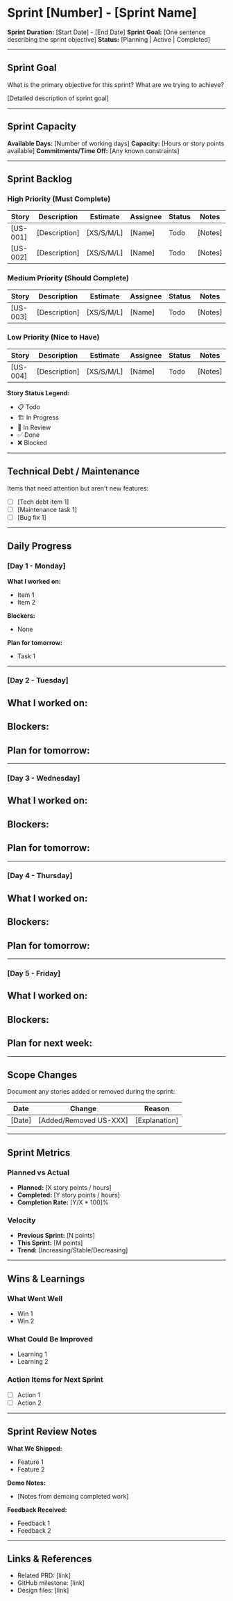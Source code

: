 # Sprint [Number] - [Sprint Name]

**Sprint Duration:** [Start Date] - [End Date]
**Sprint Goal:** [One sentence describing the sprint objective]
**Status:** [Planning | Active | Completed]

---

## Sprint Goal

What is the primary objective for this sprint? What are we trying to achieve?

[Detailed description of sprint goal]

---

## Sprint Capacity

**Available Days:** [Number of working days]
**Capacity:** [Hours or story points available]
**Commitments/Time Off:** [Any known constraints]

---

## Sprint Backlog

### High Priority (Must Complete)

| Story | Description | Estimate | Assignee | Status | Notes |
|-------|-------------|----------|----------|--------|-------|
| [US-001] | [Description] | [XS/S/M/L] | [Name] | Todo | [Notes] |
| [US-002] | [Description] | [XS/S/M/L] | [Name] | Todo | [Notes] |

### Medium Priority (Should Complete)

| Story | Description | Estimate | Assignee | Status | Notes |
|-------|-------------|----------|----------|--------|-------|
| [US-003] | [Description] | [XS/S/M/L] | [Name] | Todo | [Notes] |

### Low Priority (Nice to Have)

| Story | Description | Estimate | Assignee | Status | Notes |
|-------|-------------|----------|----------|--------|-------|
| [US-004] | [Description] | [XS/S/M/L] | [Name] | Todo | [Notes] |

**Story Status Legend:**
- 📋 Todo
- 🏗️ In Progress
- 👀 In Review
- ✅ Done
- ❌ Blocked

---

## Technical Debt / Maintenance

Items that need attention but aren't new features:

- [ ] [Tech debt item 1]
- [ ] [Maintenance task 1]
- [ ] [Bug fix 1]

---

## Daily Progress

### [Day 1 - Monday]
**What I worked on:**
- Item 1
- Item 2

**Blockers:**
- None

**Plan for tomorrow:**
- Task 1

---

### [Day 2 - Tuesday]
**What I worked on:**
-

**Blockers:**
-

**Plan for tomorrow:**
-

---

### [Day 3 - Wednesday]
**What I worked on:**
-

**Blockers:**
-

**Plan for tomorrow:**
-

---

### [Day 4 - Thursday]
**What I worked on:**
-

**Blockers:**
-

**Plan for tomorrow:**
-

---

### [Day 5 - Friday]
**What I worked on:**
-

**Blockers:**
-

**Plan for next week:**
-

---

## Scope Changes

Document any stories added or removed during the sprint:

| Date | Change | Reason |
|------|--------|--------|
| [Date] | [Added/Removed US-XXX] | [Explanation] |

---

## Sprint Metrics

### Planned vs Actual
- **Planned:** [X story points / hours]
- **Completed:** [Y story points / hours]
- **Completion Rate:** [Y/X * 100]%

### Velocity
- **Previous Sprint:** [N points]
- **This Sprint:** [M points]
- **Trend:** [Increasing/Stable/Decreasing]

---

## Wins & Learnings

### What Went Well
- Win 1
- Win 2

### What Could Be Improved
- Learning 1
- Learning 2

### Action Items for Next Sprint
- [ ] Action 1
- [ ] Action 2

---

## Sprint Review Notes

**What We Shipped:**
- Feature 1
- Feature 2

**Demo Notes:**
- [Notes from demoing completed work]

**Feedback Received:**
- Feedback 1
- Feedback 2

---

## Links & References

- Related PRD: [link]
- GitHub milestone: [link]
- Design files: [link]
